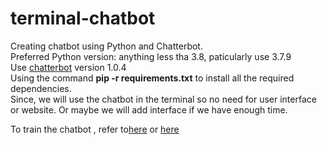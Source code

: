 # terminal-chatbot

Creating chatbot using Python and Chatterbot.</br>
Preferred Python version: anything less tha 3.8, paticularly use 3.7.9 </br>
Use [chatterbot](https://chatterbot.readthedocs.io/en/stable/) version 1.0.4</br>
Using the command **pip -r requirements.txt** to install all the required dependencies.</br>
Since, we will use the chatbot in the terminal so no need for user interface or website. Or maybe we will add interface if we have enough time.</br>

To train the chatbot , refer to[here](https://chatterbot.readthedocs.io/en/stable/training.html) or [here](https://chatterbot.readthedocs.io/en/stable/corpus.html)
